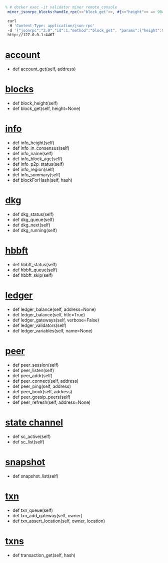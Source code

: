  
  ```erlang 
  % # docker exec -it validator miner remote_console
   miner_jsonrpc_blocks:handle_rpc(<<"block_get">>, #{<<"height">> => 904612}).
```

```bash
 curl 
 -H 'Content-Type: application/json-rpc' 
 -d '{"jsonrpc":"2.0","id":1,"method":"block_get", "params":{"height":904612}}' 
 http://127.0.0.1:4467
```

# [account](https://github.com/helium/miner/tree/master/src/jsonrpc/miner_jsonrpc_accounts.erl)
 - def account_get(self, address)

# [blocks](https://github.com/helium/miner/tree/master/src/jsonrpc/miner_jsonrpc_blocks.erl)
 - def block_height(self)
 - def block_get(self, height=None)

# [info](https://github.com/helium/miner/tree/master/src/jsonrpc/miner_jsonrpc_info.erl)
 - def info_height(self)
 - def info_in_consensus(self) 
 - def info_name(self)
 - def info_block_age(self)
 - def info_p2p_status(self) 
 - def info_region(self)
 - def info_summary(self)
 - def blockForHash(self, hash)

# [dkg](https://github.com/helium/miner/tree/master/src/jsonrpc/miner_jsonrpc_dkg.erl)
 - def dkg_status(self)
 - def dkg_queue(self)
 - def dkg_next(self)
 - def dkg_running(self)

# [hbbft](https://github.com/helium/miner/tree/master/src/jsonrpc/miner_jsonrpc_hbbft.erl)
 - def hbbft_status(self)
 - def hbbft_queue(self)
 - def hbbft_skip(self)

# [ledger](https://github.com/helium/miner/tree/master/src/jsonrpc/miner_jsonrpc_ledger.erl)
 - def ledger_balance(self, address=None)
 - def ledger_balance(self, htlc=True)
 - def ledger_gateways(self, verbose=False)
 - def ledger_validators(self)
 - def ledger_variables(self, name=None)

# [peer](https://github.com/helium/miner/tree/master/src/jsonrpc/miner_jsonrpc_peer.erl)
  - def peer_session(self)
  - def peer_listen(self)
  - def peer_addr(self)
  - def peer_connect(self, address)
  - def peer_ping(self, address)
  - def peer_book(self, address)
  - def peer_gossip_peers(self)
  - def peer_refresh(self, address=None)
    
# [state channel](https://github.com/helium/miner/tree/master/src/jsonrpc/miner_jsonrpc_sc.erl)
 - def sc_active(self)
 - def sc_list(self)

# [snapshot](https://github.com/helium/miner/tree/master/src/jsonrpc/miner_jsonrpc_snapshot.erl)
 - def snapshot_list(self)

# [txn](https://github.com/helium/miner/tree/master/src/jsonrpc/miner_jsonrpc_txn.erl)
 - def txn_queue(self)
 - def txn_add_gateway(self, owner)
 - def txn_assert_location(self, owner, location)

# [txns](https://github.com/helium/miner/tree/master/src/jsonrpc/miner_jsonrpc_txns.erl)
- def transaction_get(self, hash)